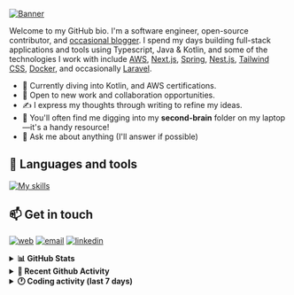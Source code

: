 [![Banner](https://raw.githubusercontent.com/wilfriedago/wilfriedago/main/assets/1.png)][website]

Welcome to my GitHub bio. I'm a software engineer, open-source contributor, and [occasional blogger][blog]. I spend my days building full-stack applications and tools using Typescript, Java & Kotlin, and some of the technologies I work with include [AWS](https://aws.amazon.com/fr/), [Next.js](https://nextjs.org/), [Spring](https://spring.io/), [Nest.js](https://nestjs.com/), [Tailwind CSS](https://github.com/tailwindlabs/tailwindcss), [Docker](https://www.docker.com/), and occasionally [Laravel](https://laravel.com/).

- 🔭 Currently diving into Kotlin, and AWS certifications.
- 👯 Open to new work and collaboration opportunities.
- ✍️ I express my thoughts through writing to refine my ideas.
- 🧠 You'll often find me digging into my **second-brain** folder on my laptop—it's a handy resource!
- 💬 Ask me about anything (I'll answer if possible)

## 🎨 Languages and tools

[![My skills](https://skillicons.dev/icons?i=typescript,js,nodejs,nest,java,kotlin,spring,python,fastapi,django,aws,docker,vscode,idea,tailwind&perline=15)](https://wilfriedago.dev/about#skills)

## 📫 Get in touch
[![web](https://img.shields.io/badge/WEBSITE-12100E?logo=google-earth&color=282A36)][website]
[![email](https://img.shields.io/badge/MAIL-12100E?logo=mailgun&color=282A36)][mail]
[![linkedin](https://img.shields.io/badge/LINKEDIN-12100E?logo=linkedin&color=282A36)][linkedin]


<details>
  <summary><b>📊 GitHub Stats</b></summary>
	<br/>
	<p align="left">
		<img width="49.5%" src="https://github-readme-stats.vercel.app/api?username=wilfriedago&show_icons=true&count_private=true&title_color=10b981&icon_color=10b981&theme=react&hide_border=true&rank_icon=github" />
		<img width="49.5%" src="https://streak-stats.demolab.com/?user=wilfriedago&hide_border=true&theme=react&ring=10b981&fire=fff&currStreakNum=fff&sideLabels=10b981&currStreakLabel=10b981&sideNums=fff" />
	</p>
</details>

<details>
  <summary><b>📅 Recent Github Activity</b></summary>
	<br>

<!--RECENT_ACTIVITY:last_update-->
Last Updated: Tuesday, August 13th, 2024, 4:15:41 AM
<!--RECENT_ACTIVITY:last_update_end-->

<!--RECENT_ACTIVITY:start-->
1. ⬆️ Pushed 6 commit(s) to [thewlabs/awesome-nest-boilerplate](https://github.com/thewlabs/awesome-nest-boilerplate)<br>
2. ⬆️ Pushed 1 commit(s) to [wilfriedago/dotfiles](https://github.com/wilfriedago/dotfiles)<br>
3. ⭐ Starred [denissimon/iOS-MVVM-Clean-Architecture](https://github.com/denissimon/iOS-MVVM-Clean-Architecture)<br>
4. 🔱 Forked [wilfriedago/iOS-MVVM-Clean-Architecture](https://github.com/wilfriedago/iOS-MVVM-Clean-Architecture) from [denissimon/iOS-MVVM-Clean-Architecture](https://github.com/denissimon/iOS-MVVM-Clean-Architecture)<br>
5. ⬆️ Pushed 1 commit(s) to [wilfriedago/dotfiles](https://github.com/wilfriedago/dotfiles)<br>
<!--RECENT_ACTIVITY:end-->
</details>

<details>
  <summary><b>🕐 Coding activity (last 7 days)</b></summary>
	<br>

<!--START_SECTION:waka-->

```python
Total Time: 46 hrs 37 mins

Java                  14 hrs 25 mins  ███████▒░░░░░░░░░░░░░░░░░   28.89 %
Bash                  5 hrs 10 mins   ██▓░░░░░░░░░░░░░░░░░░░░░░   10.37 %
YAML                  4 hrs 45 mins   ██▒░░░░░░░░░░░░░░░░░░░░░░   09.52 %
JSON                  4 hrs 12 mins   ██░░░░░░░░░░░░░░░░░░░░░░░   08.44 %
Markdown              3 hrs 38 mins   █▓░░░░░░░░░░░░░░░░░░░░░░░   07.28 %
Other                 3 hrs 18 mins   █▓░░░░░░░░░░░░░░░░░░░░░░░   06.64 %
```

<!--END_SECTION:waka-->
</details>

[website]: https://wilfriedago.dev
[linkedin]: https://linkedin.com/in/wilfriedago
[blog]: https://wilfriedago.dev/blog
[mail]: mailto:me@wilfriedago.dev
